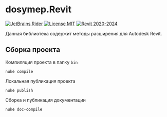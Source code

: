 # dosymep.Revit

[![JetBrains Rider](https://img.shields.io/badge/JetBrains-Rider-blue.svg)](https://www.jetbrains.com/rider)
[![License MIT](https://img.shields.io/badge/License-MIT-blue.svg)](LICENSE.md)
[![Revit 2020-2024](https://img.shields.io/badge/Revit-2020--2024-blue.svg)](https://www.autodesk.com/products/revit/overview)

Данная библиотека содержит методы расширения для Autodesk Revit.

## Сборка проекта

Компиляция проекта в папку `bin`
```
nuke compile
```

Локальная публикация проекта
```
nuke publish
```

Сборка и публикация документации
```
nuke doc-compile
```